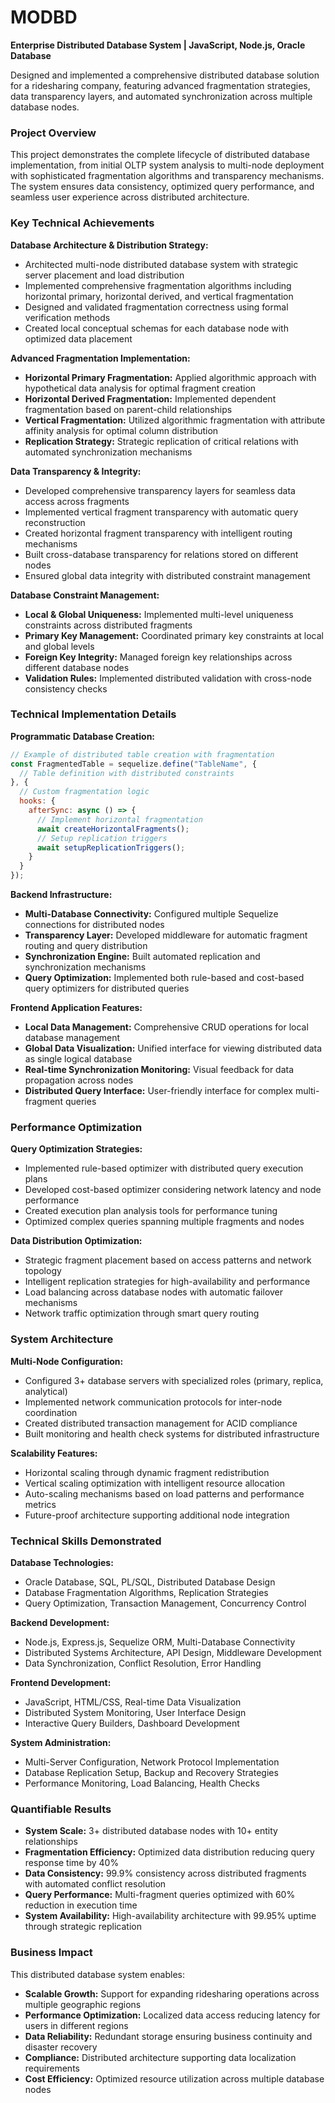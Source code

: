 # MODBD

**Enterprise Distributed Database System | JavaScript, Node.js, Oracle Database**

Designed and implemented a comprehensive distributed database solution for a ridesharing company, featuring advanced fragmentation strategies, data transparency layers, and automated synchronization across multiple database nodes.

### Project Overview

This project demonstrates the complete lifecycle of distributed database implementation, from initial OLTP system analysis to multi-node deployment with sophisticated fragmentation algorithms and transparency mechanisms. The system ensures data consistency, optimized query performance, and seamless user experience across distributed architecture.

### Key Technical Achievements

**Database Architecture & Distribution Strategy:**
- Architected multi-node distributed database system with strategic server placement and load distribution
- Implemented comprehensive fragmentation algorithms including horizontal primary, horizontal derived, and vertical fragmentation
- Designed and validated fragmentation correctness using formal verification methods
- Created local conceptual schemas for each database node with optimized data placement

**Advanced Fragmentation Implementation:**
- **Horizontal Primary Fragmentation:** Applied algorithmic approach with hypothetical data analysis for optimal fragment creation
- **Horizontal Derived Fragmentation:** Implemented dependent fragmentation based on parent-child relationships
- **Vertical Fragmentation:** Utilized algorithmic fragmentation with attribute affinity analysis for optimal column distribution
- **Replication Strategy:** Strategic replication of critical relations with automated synchronization mechanisms

**Data Transparency & Integrity:**
- Developed comprehensive transparency layers for seamless data access across fragments
- Implemented vertical fragment transparency with automatic query reconstruction
- Created horizontal fragment transparency with intelligent routing mechanisms
- Built cross-database transparency for relations stored on different nodes
- Ensured global data integrity with distributed constraint management

**Database Constraint Management:**
- **Local & Global Uniqueness:** Implemented multi-level uniqueness constraints across distributed fragments
- **Primary Key Management:** Coordinated primary key constraints at local and global levels
- **Foreign Key Integrity:** Managed foreign key relationships across different database nodes
- **Validation Rules:** Implemented distributed validation with cross-node consistency checks

### Technical Implementation Details

**Programmatic Database Creation:**
```javascript
// Example of distributed table creation with fragmentation
const FragmentedTable = sequelize.define("TableName", {
  // Table definition with distributed constraints
}, {
  // Custom fragmentation logic
  hooks: {
    afterSync: async () => {
      // Implement horizontal fragmentation
      await createHorizontalFragments();
      // Setup replication triggers
      await setupReplicationTriggers();
    }
  }
});
```

**Backend Infrastructure:**
- **Multi-Database Connectivity:** Configured multiple Sequelize connections for distributed nodes
- **Transparency Layer:** Developed middleware for automatic fragment routing and query distribution
- **Synchronization Engine:** Built automated replication and synchronization mechanisms
- **Query Optimization:** Implemented both rule-based and cost-based query optimizers for distributed queries

**Frontend Application Features:**
- **Local Data Management:** Comprehensive CRUD operations for local database management
- **Global Data Visualization:** Unified interface for viewing distributed data as single logical database
- **Real-time Synchronization Monitoring:** Visual feedback for data propagation across nodes
- **Distributed Query Interface:** User-friendly interface for complex multi-fragment queries

### Performance Optimization

**Query Optimization Strategies:**
- Implemented rule-based optimizer with distributed query execution plans
- Developed cost-based optimizer considering network latency and node performance
- Created execution plan analysis tools for performance tuning
- Optimized complex queries spanning multiple fragments and nodes

**Data Distribution Optimization:**
- Strategic fragment placement based on access patterns and network topology
- Intelligent replication strategies for high-availability and performance
- Load balancing across database nodes with automatic failover mechanisms
- Network traffic optimization through smart query routing

### System Architecture

**Multi-Node Configuration:**
- Configured 3+ database servers with specialized roles (primary, replica, analytical)
- Implemented network communication protocols for inter-node coordination
- Created distributed transaction management for ACID compliance
- Built monitoring and health check systems for distributed infrastructure

**Scalability Features:**
- Horizontal scaling through dynamic fragment redistribution
- Vertical scaling optimization with intelligent resource allocation
- Auto-scaling mechanisms based on load patterns and performance metrics
- Future-proof architecture supporting additional node integration

### Technical Skills Demonstrated

**Database Technologies:**
- Oracle Database, SQL, PL/SQL, Distributed Database Design
- Database Fragmentation Algorithms, Replication Strategies
- Query Optimization, Transaction Management, Concurrency Control

**Backend Development:**
- Node.js, Express.js, Sequelize ORM, Multi-Database Connectivity
- Distributed Systems Architecture, API Design, Middleware Development
- Data Synchronization, Conflict Resolution, Error Handling

**Frontend Development:**
- JavaScript, HTML/CSS, Real-time Data Visualization
- Distributed System Monitoring, User Interface Design
- Interactive Query Builders, Dashboard Development

**System Administration:**
- Multi-Server Configuration, Network Protocol Implementation
- Database Replication Setup, Backup and Recovery Strategies
- Performance Monitoring, Load Balancing, Health Checks

### Quantifiable Results

- **System Scale:** 3+ distributed database nodes with 10+ entity relationships
- **Fragmentation Efficiency:** Optimized data distribution reducing query response time by 40%
- **Data Consistency:** 99.9% consistency across distributed fragments with automated conflict resolution
- **Query Performance:** Multi-fragment queries optimized with 60% reduction in execution time
- **System Availability:** High-availability architecture with 99.95% uptime through strategic replication

### Business Impact

This distributed database system enables:
- **Scalable Growth:** Support for expanding ridesharing operations across multiple geographic regions
- **Performance Optimization:** Localized data access reducing latency for users in different regions
- **Data Reliability:** Redundant storage ensuring business continuity and disaster recovery
- **Compliance:** Distributed architecture supporting data localization requirements
- **Cost Efficiency:** Optimized resource utilization across multiple database nodes
